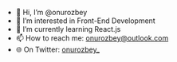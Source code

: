- 👋 Hi, I’m @onurozbey
- 👀 I’m interested in Front-End Development
- 🌱 I’m currently learning React.js
- 📫 How to reach me: onurozbey@outlook.com
- 🌐 On Twitter: [onurozbey_](https://twitter.com/onurozbey_)

<!---
onurozbey/onurozbey is a ✨ special ✨ repository because its `README.md` (this file) appears on your GitHub profile.
You can click the Preview link to take a look at your changes.
--->
